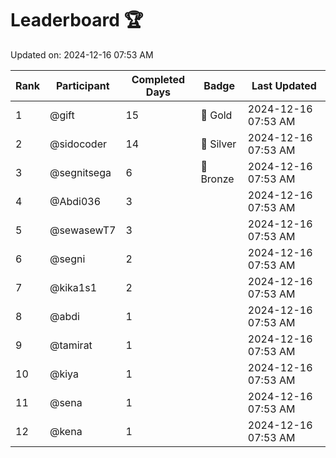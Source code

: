# Leaderboard 🏆

Updated on: 2024-12-16 07:53 AM

| Rank | Participant       | Completed Days | Badge      | Last Updated         |
|------|-------------------|----------------|------------|----------------------|
| 1    | @gift             | 15             | 🏅 Gold     | 2024-12-16 07:53 AM |
| 2    | @sidocoder        | 14             | 🥈 Silver   | 2024-12-16 07:53 AM |
| 3    | @segnitsega       | 6              | 🥉 Bronze   | 2024-12-16 07:53 AM |
| 4    | @Abdi036          | 3              |            | 2024-12-16 07:53 AM |
| 5    | @sewasewT7        | 3              |            | 2024-12-16 07:53 AM |
| 6    | @segni            | 2              |            | 2024-12-16 07:53 AM |
| 7    | @kika1s1          | 2              |            | 2024-12-16 07:53 AM |
| 8    | @abdi             | 1              |            | 2024-12-16 07:53 AM |
| 9    | @tamirat          | 1              |            | 2024-12-16 07:53 AM |
| 10   | @kiya             | 1              |            | 2024-12-16 07:53 AM |
| 11   | @sena             | 1              |            | 2024-12-16 07:53 AM |
| 12   | @kena             | 1              |            | 2024-12-16 07:53 AM |
